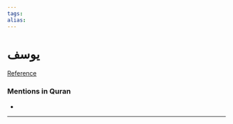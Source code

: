 ```yaml
---
tags: 
alias: 
---
```


# يوسف

[Reference](https://corpus.quran.com/concept.jsp?id=yusuf)

### Mentions in Quran
- 

---

